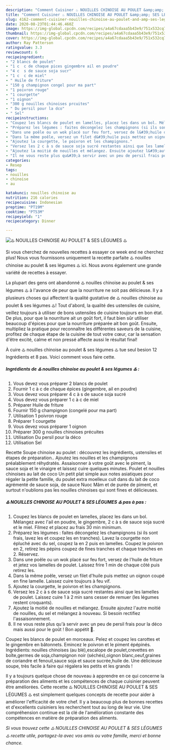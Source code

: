 ```yaml
---
description: "Comment Cuisiner ♨️ NOUILLES CHINOISE AU POULET &amp;amp; SES LÉGUMES ♨️"
title: "Comment Cuisiner ♨️ NOUILLES CHINOISE AU POULET &amp;amp; SES LÉGUMES ♨️"
slug: 4162-comment-cuisiner-nouilles-chinoise-au-poulet-and-amp-ses-legumes
date: 2020-08-23T01:44:46.460Z
image: https://img-global.cpcdn.com/recipes/a4a67cdaaa5b43e9/751x532cq70/♨️-nouilles-chinoise-au-poulet-ses-legumes-♨️-photo-principale-de-la-recette.jpg
thumbnail: https://img-global.cpcdn.com/recipes/a4a67cdaaa5b43e9/751x532cq70/♨️-nouilles-chinoise-au-poulet-ses-legumes-♨️-photo-principale-de-la-recette.jpg
cover: https://img-global.cpcdn.com/recipes/a4a67cdaaa5b43e9/751x532cq70/♨️-nouilles-chinoise-au-poulet-ses-legumes-♨️-photo-principale-de-la-recette.jpg
author: Ray Patterson
ratingvalue: 3.3
reviewcount: 6
recipeingredient:
- "2 blancs de poulet"
- "1 c  c de chaque pices gingembre ail en poudre"
- "4 c  s de sauce soja sucr"
- "1 c  c de miel"
- " Huile de friture"
- "150 g champignon congel pour ma part"
- "1 poivron rouge"
- "1 courgette"
- "1 oignon"
- "300 g nouilles chinoises prcuites"
- " Du persil pour la dco"
- " Sel"
recipeinstructions:
- "Coupez les blancs de poulet en lamelles, placez les dans un bol. Mélangez avec l&#39;ail en poudre, le gingembre, 2 c à s de sauce soja sucré et le miel. Filmez et placez au frais 30 min minimum."
- "Préparez les légumes : faites décongelez les champignons (si ils sont frais, lavez les et coupez les en tranches). Lavez la courgette non épluché avec du sel, coupez la en 2 puis en lamelles. Coupez le poivron en 2, retirez les pépins coupez de fines tranches et chaque tranches en 2. Réservez."
- "Dans une poêle ou un wok placé sur feu fort, versez de l&#39;huile de friture et jetez vos lamelles de poulet. Laissez frire 1 min de chaque côté puis retirez les."
- "Dans la même poêle, versez un filet d&#39;huile puis mettez un oignon coupé en fine lamelle. Laissez cuire toujours à feu vif."
- "Ajoutez la courgette, le poivron et les champignons."
- "Versez les 2 c à s de sauce soja sucré restantes ainsi que les lamelles de poulet. Laissez cuire 1 à 2 min sans cesser de remuer (les légumes restent croquants)."
- "Ajoutez la moitié de nouilles et mélangez. Ensuite ajoutez l&#39;autre moitié de nouilles, du sel et mélangez à nouveau. Si besoin rectifiez l&#39;assaisonnement."
- "Il ne vous reste plus qu&#39;à servir avec un peu de persil frais pour la déco mais aussi pour le goût ! Bon appétit 🌹."
categories:
- Resep
tags:
- nouilles
- chinoise
- au

katakunci: nouilles chinoise au 
nutrition: 216 calories
recipecuisine: Indonesian
preptime: "PT19M"
cooktime: "PT53M"
recipeyield: "1"
recipecategory: Dinner

---
```



![♨️ NOUILLES CHINOISE AU POULET &amp; SES LÉGUMES ♨️](https://img-global.cpcdn.com/recipes/a4a67cdaaa5b43e9/751x532cq70/♨️-nouilles-chinoise-au-poulet-ses-legumes-♨️-photo-principale-de-la-recette.jpg)

Si vous cherchez de nouvelles recettes à essayer ce week end ne cherchez plus! Nous vous fournissons uniquement la recette parfaite ♨️ nouilles chinoise au poulet &amp; ses légumes ♨️ ici. Nous avons également une grande variété de recettes à essayer.

La plupart des gens ont abandonné ♨️ nouilles chinoise au poulet &amp; ses légumes ♨️ à l'avance de peur que la nourriture ne soit pas délicieuse. Il y a plusieurs choses qui affectent la qualité gustative de ♨️ nouilles chinoise au poulet &amp; ses légumes ♨️! Tout d'abord, la qualité des ustensiles de cuisine, veillez toujours à utiliser de bons ustensiles de cuisine toujours en bon état. De plus, pour que la nourriture ait un goût fort, il faut bien sûr utiliser beaucoup d'épices pour que la nourriture préparée ait bon goût. Ensuite, multipliez la pratique pour reconnaître les différentes saveurs de la cuisine, profitez de chaque étape de la cuisine de tout votre cœur, car la sensation d'être excité, calme et non pressé affecte aussi le résultat final!

<!--inarticleads1-->

À cuire ♨️ nouilles chinoise au poulet &amp; ses légumes ♨️ tue seul besion 12 Ingrédients et 8 pas. Voici comment vous faire cette.

##### Ingrédients de ♨️ nouilles chinoise au poulet &amp; ses légumes ♨️ :

1. Vous devez vous préparer 2 blancs de poulet
1. Fournir 1 c à c de chaque épices (gingembre, ail en poudre)
1. Vous devez vous préparer 4 c à s de sauce soja sucré
1. Vous devez vous préparer 1 c à c de miel
1. Préparer  Huile de friture
1. Fournir 150 g champignon (congelé pour ma part)
1. Utilisation 1 poivron rouge
1. Préparer 1 courgette
1. Vous devez vous préparer 1 oignon
1. Préparer 300 g nouilles chinoises précuites
1. Utilisation  Du persil pour la déco
1. Utilisation  Sel


Recette Soupe chinoise au poulet : découvrez les ingrédients, ustensiles et étapes de préparation.. Ajoutez les nouilles et les champignons préalablement réhydratés. Assaisonner à votre goût avec le piment, la sauce soja et le vinaigre et laissez cuire quelques minutes. Poulet et nouilles chinoises au lait de coco Un petit plat simple aux notes asiatiques pour régaler la petite famille, du poulet extra moelleux cuit dans du lait de coco agrémenté de sauce soja, de sauce Nuoc Mâm et de purée de piment, et surtout n&#39;oublions pas les nouilles chinoises qui sont fines et délicieuses. 

<!--inarticleads2-->

##### ♨️ NOUILLES CHINOISE AU POULET &amp; SES LÉGUMES ♨️ pas à pas :

1. Coupez les blancs de poulet en lamelles, placez les dans un bol. Mélangez avec l&#39;ail en poudre, le gingembre, 2 c à s de sauce soja sucré et le miel. Filmez et placez au frais 30 min minimum.
1. Préparez les légumes : faites décongelez les champignons (si ils sont frais, lavez les et coupez les en tranches). Lavez la courgette non épluché avec du sel, coupez la en 2 puis en lamelles. Coupez le poivron en 2, retirez les pépins coupez de fines tranches et chaque tranches en 2. Réservez.
1. Dans une poêle ou un wok placé sur feu fort, versez de l&#39;huile de friture et jetez vos lamelles de poulet. Laissez frire 1 min de chaque côté puis retirez les.
1. Dans la même poêle, versez un filet d&#39;huile puis mettez un oignon coupé en fine lamelle. Laissez cuire toujours à feu vif.
1. Ajoutez la courgette, le poivron et les champignons.
1. Versez les 2 c à s de sauce soja sucré restantes ainsi que les lamelles de poulet. Laissez cuire 1 à 2 min sans cesser de remuer (les légumes restent croquants).
1. Ajoutez la moitié de nouilles et mélangez. Ensuite ajoutez l&#39;autre moitié de nouilles, du sel et mélangez à nouveau. Si besoin rectifiez l&#39;assaisonnement.
1. Il ne vous reste plus qu&#39;à servir avec un peu de persil frais pour la déco mais aussi pour le goût ! Bon appétit 🌹.


Coupez les blancs de poulet en morceaux. Pelez et coupez les carottes et le gingembre en bâtonnets. Emincez le poivron et le piment épépinés. Ingrédients: nouilles chinoises (au blé),escalope de poulet,crevettes en boîte,germes de soja,champignon noir (séchés),oignon blanc,oeuf,graines de coriandre et fenouil,sauce soja et sauce sucrée,huile de. Une délicieuse soupe, très facile à faire qui régalera les petits et les grands ! 

<!--inarticleads1-->

<p>
Il y a toujours quelque chose de nouveau à apprendre en ce qui concerne la préparation des aliments et les compétences de chaque cuisinier peuvent être améliorées. Cette recette ♨️ NOUILLES CHINOISE AU POULET &amp; SES LÉGUMES ♨️ est simplement quelques concepts de recette pour aider à améliorer l'efficacité de votre chef. Il y a beaucoup plus de bonnes recettes et d'excellents cuisiniers les recherchent tout au long de leur vie. Une compréhension continue est la clé de l'amélioration constante des compétences en matière de préparation des aliments.
</p>

<p>
<i>Si vous trouvez cette ♨️ NOUILLES CHINOISE AU POULET &amp; SES LÉGUMES ♨️ recette utile, partagez-la avec vos amis ou votre famille, merci et bonne chance.</i>
</p>
